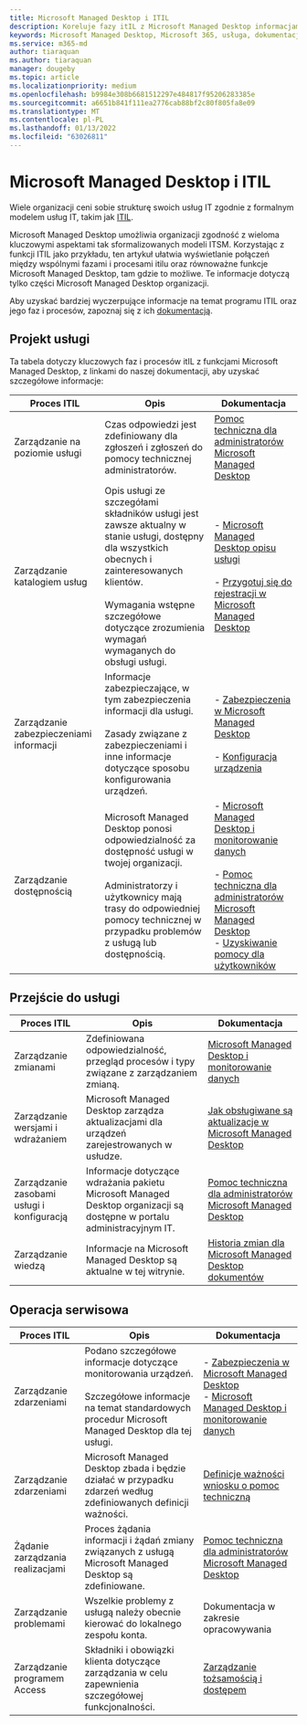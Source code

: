 ```yaml
---
title: Microsoft Managed Desktop i ITIL
description: Koreluje fazy itIL z Microsoft Managed Desktop informacjami i artykułami
keywords: Microsoft Managed Desktop, Microsoft 365, usługa, dokumentacja, ITISM
ms.service: m365-md
author: tiaraquan
ms.author: tiaraquan
manager: dougeby
ms.topic: article
ms.localizationpriority: medium
ms.openlocfilehash: b9984e308b6681512297e484817f95206283385e
ms.sourcegitcommit: a6651b841f111ea2776cab88bf2c80f805fa8e09
ms.translationtype: MT
ms.contentlocale: pl-PL
ms.lasthandoff: 01/13/2022
ms.locfileid: "63026811"
---
```

# <a name="microsoft-managed-desktop-and-itil"></a>Microsoft Managed Desktop i ITIL

Wiele organizacji ceni sobie strukturę swoich usług IT zgodnie z formalnym modelem usług IT, takim jak [ITIL](https://www.axelos.com/best-practice-solutions/itil). 

Microsoft Managed Desktop umożliwia organizacji zgodność z wieloma kluczowymi aspektami tak sformalizowanych modeli ITSM. Korzystając z funkcji ITIL jako przykładu, ten artykuł ułatwia wyświetlanie połączeń między wspólnymi fazami i procesami itilu oraz równoważne funkcje Microsoft Managed Desktop, tam gdzie to możliwe. Te informacje dotyczą tylko części Microsoft Managed Desktop organizacji.

Aby uzyskać bardziej wyczerpujące informacje na temat programu ITIL oraz jego faz i procesów, zapoznaj się z ich [dokumentacją](https://www.axelos.com/best-practice-solutions/itil).


## <a name="service-design"></a>Projekt usługi

Ta tabela dotyczy kluczowych faz i procesów itIL z funkcjami Microsoft Managed Desktop, z linkami do naszej dokumentacji, aby uzyskać szczegółowe informacje:



|Proces ITIL |Opis  |Dokumentacja |
|---------|---------|---------|
|Zarządzanie na poziomie usługi     | Czas odpowiedzi jest zdefiniowany dla zgłoszeń i zgłoszeń do pomocy technicznej administratorów.  |  [Pomoc techniczna dla administratorów Microsoft Managed Desktop](working-with-managed-desktop/admin-support.md)  |
|Zarządzanie katalogiem usług     | Opis usługi ze szczegółami składników usługi jest zawsze aktualny w stanie usługi, dostępny dla wszystkich obecnych i zainteresowanych klientów.<br><br>Wymagania wstępne szczegółowe dotyczące zrozumienia wymagań wymaganych do obsługi usługi.  | - [Microsoft Managed Desktop opisu usługi](service-description/index.md)<br><br>- [Przygotuj się do rejestracji w Microsoft Managed Desktop](get-ready/index.md)  |
|Zarządzanie zabezpieczeniami informacji     | Informacje zabezpieczające, w tym zabezpieczenia informacji dla usługi.<br><br> Zasady związane z zabezpieczeniami i inne informacje dotyczące sposobu konfigurowania urządzeń.   | - [Zabezpieczenia w Microsoft Managed Desktop](service-description/security.md)<br><br>- [Konfiguracja urządzenia](service-description/device-policies.md)  |
|Zarządzanie dostępnością     |  Microsoft Managed Desktop ponosi odpowiedzialność za dostępność usługi w twojej organizacji.<br><br>Administratorzy i użytkownicy mają trasy do odpowiedniej pomocy technicznej w przypadku problemów z usługą lub dostępnością. | - [Microsoft Managed Desktop i monitorowanie danych](service-description/operations-and-monitoring.md)<br><br>- [Pomoc techniczna dla administratorów Microsoft Managed Desktop](working-with-managed-desktop/admin-support.md)<br>- [Uzyskiwanie pomocy dla użytkowników](working-with-managed-desktop/end-user-support.md)  |



## <a name="service-transition"></a>Przejście do usługi


|Proces ITIL |Opis  |Dokumentacja |
|---------|---------|---------|
|Zarządzanie zmianami     | Zdefiniowana odpowiedzialność, przegląd procesów i typy związane z zarządzaniem zmianą.  | [Microsoft Managed Desktop i monitorowanie danych](service-description/operations-and-monitoring.md#change-management) |
|Zarządzanie wersjami i wdrażaniem     |  Microsoft Managed Desktop zarządza aktualizacjami dla urządzeń zarejestrowanych w usłudze.  | [Jak obsługiwane są aktualizacje w Microsoft Managed Desktop](service-description/updates.md)        |
|Zarządzanie zasobami usługi i konfiguracją     | Informacje dotyczące wdrażania pakietu Microsoft Managed Desktop organizacji są dostępne w portalu administracyjnym IT.  | [Pomoc techniczna dla administratorów Microsoft Managed Desktop](working-with-managed-desktop/admin-support.md) |
|Zarządzanie wiedzą     | Informacje na Microsoft Managed Desktop są aktualne w tej witrynie.   | [Historia zmian dla Microsoft Managed Desktop dokumentów](change-history-managed-desktop.md)        |



## <a name="service-operation"></a>Operacja serwisowa


|Proces ITIL |Opis  |Dokumentacja  |
|---------|---------|---------|
|Zarządzanie zdarzeniami     |  Podano szczegółowe informacje dotyczące monitorowania urządzeń.<br><br>Szczegółowe informacje na temat standardowych procedur Microsoft Managed Desktop dla tej usługi. |  - [Zabezpieczenia w Microsoft Managed Desktop](service-description/security.md)<br>- [Microsoft Managed Desktop i monitorowanie danych](service-description/operations-and-monitoring.md)       |
|Zarządzanie zdarzeniami  | Microsoft Managed Desktop zbada i będzie działać w przypadku zdarzeń według zdefiniowanych definicji ważności.  |  [Definicje ważności wniosku o pomoc techniczną](working-with-managed-desktop/admin-support.md#support-request-severity-definitions)       |
|Żądanie zarządzania realizacjami     |  Proces żądania informacji i żądań zmiany związanych z usługą Microsoft Managed Desktop są zdefiniowane.         |[Pomoc techniczna dla administratorów Microsoft Managed Desktop](working-with-managed-desktop/admin-support.md)         |
|Zarządzanie problemami     | Wszelkie problemy z usługą należy obecnie kierować do lokalnego zespołu konta. | Dokumentacja w zakresie opracowywania |
|Zarządzanie programem Access     | Składniki i obowiązki klienta dotyczące zarządzania w celu zapewnienia szczegółowej funkcjonalności.  | [Zarządzanie tożsamością i dostępem](service-description/security.md#identity-and-access-management)        |
